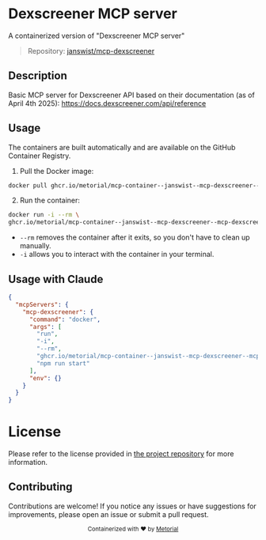 
# Dexscreener MCP server

A containerized version of "Dexscreener MCP server"

> Repository: [janswist/mcp-dexscreener](https://github.com/janswist/mcp-dexscreener)

## Description

Basic MCP server for Dexscreener API based on their documentation (as of April 4th 2025): https://docs.dexscreener.com/api/reference


## Usage

The containers are built automatically and are available on the GitHub Container Registry.

1. Pull the Docker image:

```bash
docker pull ghcr.io/metorial/mcp-container--janswist--mcp-dexscreener--mcp-dexscreener
```

2. Run the container:

```bash
docker run -i --rm \ 
ghcr.io/metorial/mcp-container--janswist--mcp-dexscreener--mcp-dexscreener  "npm run start"
```

- `--rm` removes the container after it exits, so you don't have to clean up manually.
- `-i` allows you to interact with the container in your terminal.




## Usage with Claude

```json
{
  "mcpServers": {
    "mcp-dexscreener": {
      "command": "docker",
      "args": [
        "run",
        "-i",
        "--rm",
        "ghcr.io/metorial/mcp-container--janswist--mcp-dexscreener--mcp-dexscreener",
        "npm run start"
      ],
      "env": {}
    }
  }
}
```

# License

Please refer to the license provided in [the project repository](https://github.com/janswist/mcp-dexscreener) for more information.

## Contributing

Contributions are welcome! If you notice any issues or have suggestions for improvements, please open an issue or submit a pull request.

<div align="center">
  <sub>Containerized with ❤️ by <a href="https://metorial.com">Metorial</a></sub>
</div>
  